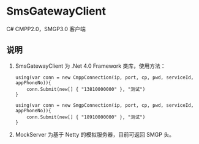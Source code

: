 # SmsGatewayClient
C# CMPP2.0，SMGP3.0 客户端

## 说明

1. SmsGatewayClient 为 .Net 4.0 Framework 类库，使用方法：
	```
	using(var conn = new CmppConnection(ip, port, cp, pwd, serviceId, appPhoneNo)){
		conn.Submit(new[] { "13810000000" }, "测试")
	}
	
	using(var conn = new SmgpConnection(ip, port, cp, pwd, serviceId, appPhoneNo)){
		conn.Submit(new[] { "18910000000" }, "测试")
	}
	
	```
2. MockServer 为基于 Netty 的模拟服务器，目前可返回 SMGP 头。
